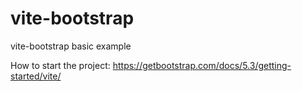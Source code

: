 # vite-bootstrap
vite-bootstrap basic example

How to start the project: https://getbootstrap.com/docs/5.3/getting-started/vite/
